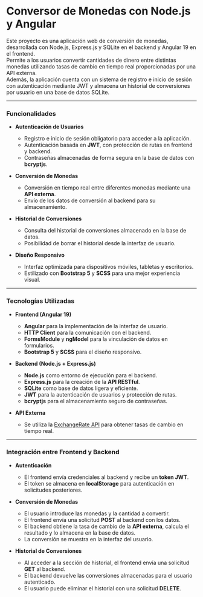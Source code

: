 # Conversor de Monedas con Node.js y Angular
Este proyecto es una aplicación web de conversión de monedas, desarrollada con Node.js, Express.js y SQLite en el backend y Angular 19 en el frontend.  
Permite a los usuarios convertir cantidades de dinero entre distintas monedas utilizando tasas de cambio en tiempo real proporcionadas por una API externa.  
Además, la aplicación cuenta con un sistema de registro e inicio de sesión con autenticación mediante JWT y almacena un historial de conversiones por usuario en una base de datos SQLite.

---

### Funcionalidades

- **Autenticación de Usuarios**
  - Registro e inicio de sesión obligatorio para acceder a la aplicación.
  - Autenticación basada en **JWT**, con protección de rutas en frontend y backend.
  - Contraseñas almacenadas de forma segura en la base de datos con **bcryptjs**.

- **Conversión de Monedas**
  - Conversión en tiempo real entre diferentes monedas mediante una **API externa**.
  - Envío de los datos de conversión al backend para su almacenamiento.

- **Historial de Conversiones**
  - Consulta del historial de conversiones almacenado en la base de datos.
  - Posibilidad de borrar el historial desde la interfaz de usuario.

- **Diseño Responsivo**
  - Interfaz optimizada para dispositivos móviles, tabletas y escritorios.
  - Estilizado con **Bootstrap 5** y **SCSS** para una mejor experiencia visual.

---

### Tecnologías Utilizadas
- **Frontend (Angular 19)**
  - **Angular** para la implementación de la interfaz de usuario.
  - **HTTP Client** para la comunicación con el backend.
  - **FormsModule** y **ngModel** para la vinculación de datos en formularios.
  - **Bootstrap 5** y **SCSS** para el diseño responsivo.

- **Backend (Node.js + Express.js)**
  - **Node.js** como entorno de ejecución para el backend.
  - **Express.js** para la creación de la **API RESTful**.
  - **SQLite** como base de datos ligera y eficiente.
  - **JWT** para la autenticación de usuarios y protección de rutas.
  - **bcryptjs** para el almacenamiento seguro de contraseñas.

- **API Externa**
  - Se utiliza la [ExchangeRate API](https://api.exchangerate-api.com/v4/latest/) para obtener tasas de cambio en tiempo real.

---

### Integración entre Frontend y Backend
- **Autenticación**
  - El frontend envía credenciales al backend y recibe un **token JWT**.
  - El token se almacena en **localStorage** para autenticación en solicitudes posteriores.

- **Conversión de Monedas**
  - El usuario introduce las monedas y la cantidad a convertir.
  - El frontend envía una solicitud **POST** al backend con los datos.
  - El backend obtiene la tasa de cambio de la **API externa**, calcula el resultado y lo almacena en la base de datos.
  - La conversión se muestra en la interfaz del usuario.

- **Historial de Conversiones**
  - Al acceder a la sección de historial, el frontend envía una solicitud **GET** al backend.
  - El backend devuelve las conversiones almacenadas para el usuario autenticado.
  - El usuario puede eliminar el historial con una solicitud **DELETE**.
